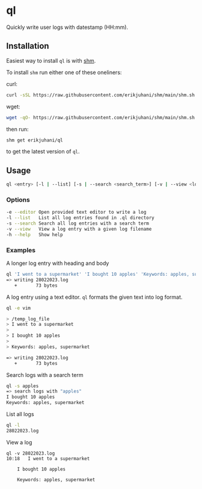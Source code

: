 # ql

Quickly write user logs with datestamp (HH:mm).

## Installation

Easiest way to install `ql` is with [shm](https://github.com/erikjuhani/shm).

To install `shm` run either one of these oneliners:

curl:

```sh
curl -sSL https://raw.githubusercontent.com/erikjuhani/shm/main/shm.sh | sh
```

wget:

```sh
wget -qO- https://raw.githubusercontent.com/erikjuhani/shm/main/shm.sh | sh
```

then run:

```sh
shm get erikjuhani/ql
```

to get the latest version of `ql`.

## Usage

```sh
ql <entry> [-l | --list] [-s | --search <search_term>] [-v | --view <log_filename>] [-h | --help]
```

### Options

```sh
-e --editor	Open provided text editor to write a log
-l --list	List all log entries found in .ql directory
-s --search	Search all log entries with a search term
-v --view	View a log entry with a given log filename
-h --help	Show help
```

### Examples

A longer log entry with heading and body

```sh
ql 'I went to a supermarket' 'I bought 10 apples' 'Keywords: apples, supermarket'
=> writing 28022023.log
   +       73 bytes
```

A log entry using a text editor. `ql` formats the given text into log format.
```sh
ql -e vim

> /temp_log_file
> I went to a supermarket
>
> I bought 10 apples
>
> Keywords: apples, supermarket

=> writing 28022023.log
   +       73 bytes
```

Search logs with a search term

```sh
ql -s apples
=> search logs with "apples"
I bought 10 apples
Keywords: apples, supermarket
```

List all logs

```sh
ql -l
28022023.log
```

View a log

```
ql -v 28022023.log
10:18	I went to a supermarket

	I bought 10 apples

	Keywords: apples, supermarket
```
